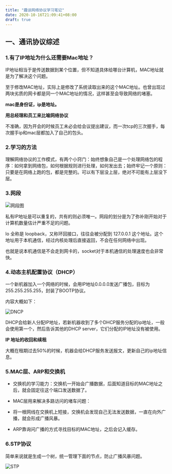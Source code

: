```yaml
---
title: "趣谈网络协议学习笔记"
date: 2020-10-16T21:09:41+08:00
draft: true
---
```


## 一、通讯协议综述

### 1.有了IP地址为什么还需要Mac地址？

IP地址相当于是传送数据到某个位置，但不知道具体给哪台计算机，MAC地址就是为了解决这个问题。

至于修改MAC地址，实际上是修改了系统读取出来的这个MAC地址。也曾出现过两块劣质的网卡都是同一个MAC地址的情况，这样甚至会导致网络的堵塞。

**mac是身份证，ip是地址。**

**用总经理和员工来比喻网络协议**

不准确，因为开会的时候员工未必会给会议提出建议，而一次tcp的三次握手，每次握手ip和mac层都加入了自己的包头。


### 2.学习的方法

理解网络协议的工作模式，有两个小窍门：始终想象自己是一个处理网络包的程序：如何拿到网络包，如何根据规则进行处理，如何发出去；始终牢记一个原则：只要是在网络上跑的包，都是完整的。可以有下层没上层，绝对不可能有上层没下层。

### 3.网段

![网段图](/images/geek/net/ip.png)

私有IP地址是可以重复的，共有的则必须唯一。网段的划分是为了弥补刚开始对于计算机数量估计严重不足的问题。

lo 全称是 loopback，又称环回接口，往往会被分配到 127.0.0.1 这个地址。这个地址用于本机通信，经过内核处理后直接返回，不会在任何网络中出现。

也就是说本机通信是不会走到网卡的，socket对于本机通信的处理速度也会非常快。

### 4.动态主机配置协议（DHCP）

一个新机器加入一个网络的时候，会用IP地址0.0.0.0发送广播包，目标为255.255.255.255，封装了BOOTP协议。

内容大概如下：

![DNCP](/images/geek/net/dbcp.png)

DHCP会给新人分配IP地址，若新机器收到了多个DHCP服务分配的ip地址，一般会使用第一个，然后告诉其他的DHCP server，它们分配的IP地址没有被使用。

**IP 地址的收回和续租**

大概在租期过去50%的时候，机器会给DHCP服务发送报文，更新自己的ip地址信息。


### 5.MAC层、ARP和交换机

- 交换机的学习能力：交换机一开始会广播数据，后面知道目标的MAC地址之后，就会固定往这个端口发送数据了。

- MAC层用来解决多路访问的堵车问题：

- 将一根网线在交换机上短接，交换机会发现自己无法发送数据，一直在向外广播，就会形成广播风暴。

- ARP靠询问广播的方式寻找目标的MAC地址，之后会记入缓存。


### 6.STP协议

简单来说就是生成一个树，统一管理下面的节点，防止广播风暴问题。

![STP](/images/geek/net/stp.png)

